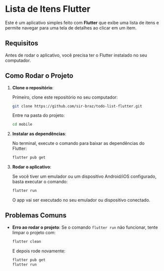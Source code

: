 # Lista de Itens Flutter

Este é um aplicativo simples feito com **Flutter** que exibe uma lista de itens e permite navegar para uma tela de detalhes ao clicar em um item.

## Requisitos

Antes de rodar o aplicativo, você precisa ter o Flutter instalado no seu computador.

## Como Rodar o Projeto

1. **Clone o repositório**:

   Primeiro, clone este repositório no seu computador:

   ```bash
   git clone https://github.com/sir-braz/todo-list-flutter.git
   ```

   Entre na pasta do projeto:

   ```bash
   cd mobile
   ```

2. **Instalar as dependências**:

   No terminal, execute o comando para baixar as dependências do Flutter:

   ```bash
   flutter pub get
   ```

3. **Rodar o aplicativo**:

   Se você tiver um emulador ou um dispositivo Android/iOS configurado, basta executar o comando:

   ```bash
   flutter run
   ```

   O app vai ser executado no seu emulador ou dispositivo conectado.

## Problemas Comuns

- **Erro ao rodar o projeto**: Se o comando `flutter run` não funcionar, tente limpar o projeto com:

  ```bash
  flutter clean
  ```

  E depois rode novamente:

  ```bash
  flutter pub get
  flutter run
  ```

